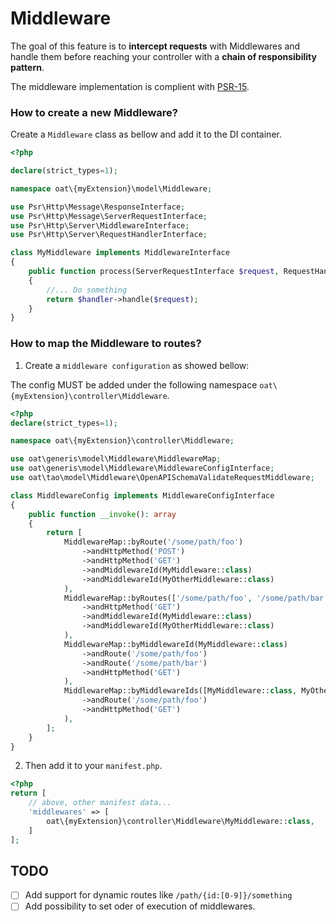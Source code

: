# Middleware

The goal of this feature is to **intercept requests** with Middlewares and 
handle them before reaching your controller with a **chain of responsibility pattern**.

The middleware implementation is complient with [PSR-15](https://www.php-fig.org/psr/psr-15/).

### How to create a new Middleware?

Create a `Middleware` class as bellow and add it to the DI container.

```php
<?php

declare(strict_types=1);

namespace oat\{myExtension}\model\Middleware;

use Psr\Http\Message\ResponseInterface;
use Psr\Http\Message\ServerRequestInterface;
use Psr\Http\Server\MiddlewareInterface;
use Psr\Http\Server\RequestHandlerInterface;

class MyMiddleware implements MiddlewareInterface
{
    public function process(ServerRequestInterface $request, RequestHandlerInterface $handler): ResponseInterface
    {
        //... Do something
        return $handler->handle($request);
    }
}
```

### How to map the Middleware to routes?

1) Create a `middleware configuration` as showed bellow:

The config MUST be added under the following namespace `oat\{myExtension}\controller\Middleware`.

```php
<?php
declare(strict_types=1);

namespace oat\{myExtension}\controller\Middleware;

use oat\generis\model\Middleware\MiddlewareMap;
use oat\generis\model\Middleware\MiddlewareConfigInterface;
use oat\tao\model\Middleware\OpenAPISchemaValidateRequestMiddleware;

class MiddlewareConfig implements MiddlewareConfigInterface
{
    public function __invoke(): array
    {
        return [
            MiddlewareMap::byRoute('/some/path/foo')
                ->andHttpMethod('POST')
                ->andHttpMethod('GET')
                ->andMiddlewareId(MyMiddleware::class)
                ->andMiddlewareId(MyOtherMiddleware::class)
            ),
            MiddlewareMap::byRoutes(['/some/path/foo', '/some/path/bar'])
                ->andHttpMethod('GET')
                ->andMiddlewareId(MyMiddleware::class)
                ->andMiddlewareId(MyOtherMiddleware::class)
            ),
            MiddlewareMap::byMiddlewareId(MyMiddleware::class)
                ->andRoute('/some/path/foo')
                ->andRoute('/some/path/bar')
                ->andHttpMethod('GET')
            ),
            MiddlewareMap::byMiddlewareIds([MyMiddleware::class, MyOtherMiddleware::class])
                ->andRoute('/some/path/foo')
                ->andHttpMethod('GET')
            ),
        ];
    }
}
```

2) Then add it to your `manifest.php`.

```php
<?php
return [
    // above, other manifest data...
    'middlewares' => [
        oat\{myExtension}\controller\Middleware\MyMiddleware::class,
    ]
];
```

## TODO

- [ ] Add support for dynamic routes like `/path/{id:[0-9]}/something`
- [ ] Add possibility to set oder of execution of middlewares.